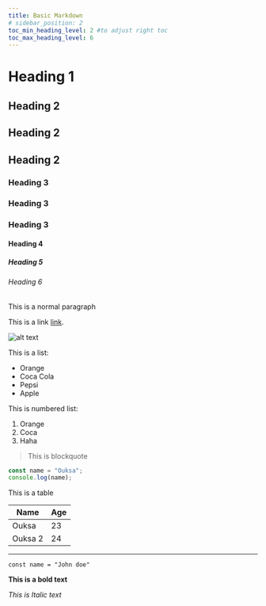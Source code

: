 ```yaml
---
title: Basic Markdown
# sidebar_position: 2
toc_min_heading_level: 2 #to adjust right toc
toc_max_heading_level: 6
---
```


# Heading 1

## Heading 2

## Heading 2

## Heading 2

### Heading 3

### Heading 3

### Heading 3

#### Heading 4

##### Heading 5

###### Heading 6

This is a normal paragraph

This is a link [link](https://www.google.com).

![alt text](https://picsum.photos/600/400)

This is a list:

- Orange
- Coca Cola
- Pepsi
- Apple

This is numbered list:

1. Orange
2. Coca
3. Haha

> This is blockquote

```js
const name = "Ouksa";
console.log(name);
```

This is a table

| Name    | Age |
| ------- | --- |
| Ouksa   | 23  |
| Ouksa 2 | 24  |

---

`const name = "John doe"`

**This is a bold text**

_This is Italic text_
